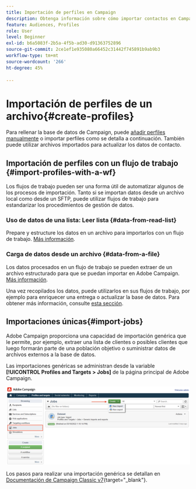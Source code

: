 ```yaml
---
title: Importación de perfiles en Campaign
description: Obtenga información sobre cómo importar contactos en Campaign
feature: Audiences, Profiles
role: User
level: Beginner
exl-id: b6a5083f-2b5a-4f5b-ad30-d91363752896
source-git-commit: 2ce1ef1e935080a66452c31442f745891b9ab9b3
workflow-type: tm+mt
source-wordcount: '266'
ht-degree: 45%

---
```


# Importación de perfiles de un archivo{#create-profiles}

Para rellenar la base de datos de Campaign, puede [añadir perfiles manualmente](create-profiles.md) o importar perfiles como se detalla a continuación. También puede utilizar archivos importados para actualizar los datos de contacto.

## Importación de perfiles con un flujo de trabajo {#import-profiles-with-a-wf}

Los flujos de trabajo pueden ser una forma útil de automatizar algunos de los procesos de importación. Tanto si se importan datos desde un archivo local como desde un SFTP, puede utilizar flujos de trabajo para estandarizar los procedimientos de gestión de datos.

### Uso de datos de una lista: Leer lista {#data-from-read-list}

Prepare y estructure los datos en un archivo para importarlos con un flujo de trabajo. [Más información](https://experienceleague.adobe.com/docs/campaign/automation/workflows/wf-activities/targeting-activities/read-list.html).

### Carga de datos desde un archivo {#data-from-a-file}

Los datos procesados en un flujo de trabajo se pueden extraer de un archivo estructurado para que se puedan importar en Adobe Campaign. [Más información](https://experienceleague.adobe.com/docs/campaign/automation/workflows/wf-activities/action-activities/data-loading--file-.html).

Una vez recopilados los datos, puede utilizarlos en sus flujos de trabajo, por ejemplo para enriquecer una entrega o actualizar la base de datos. Para obtener más información, consulte [esta sección](https://experienceleague.adobe.com/docs/campaign/automation/workflows/introduction/use-workflow-data.html).

## Importaciones únicas{#import-jobs}

Adobe Campaign proporciona una capacidad de importación genérica que le permite, por ejemplo, extraer una lista de clientes o posibles clientes que luego formarán parte de una población objetivo o suministrar datos de archivos externos a la base de datos.

Las importaciones genéricas se administran desde la variable **[!UICONTROL Profiles and Targets > Jobs]** de la página principal de Adobe Campaign.

![](assets/new-import-job.png)

Los pasos para realizar una importación genérica se detallan en [Documentación de Campaign Classic v7](https://experienceleague.adobe.com/docs/campaign-classic/using/getting-started/importing-and-exporting-data/generic-imports-exports/about-generic-imports-exports.html?lang=es){target="_blank"}.
